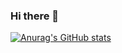 ### Hi there 👋
[![Anurag's GitHub stats](https://github-readme-stats.vercel.app/api?username=4kangjc&show_icons=true&theme=default)](https://github.com/anuraghazra/github-readme-stats)

<!--
**4kangjc/4kangjc** is a ✨ _special_ ✨ repository because its `README.md` (this file) appears on your GitHub profile.

Here are some ideas to get you started:

- 🔭 I’m currently working on ...
- 🌱 I’m currently learning ...
- 👯 I’m looking to collaborate on ...
- 🤔 I’m looking for help with ...
- 💬 Ask me about ...
- 📫 How to reach me: ...
- 😄 Pronouns: ...
- ⚡ Fun fact: ...
-->
